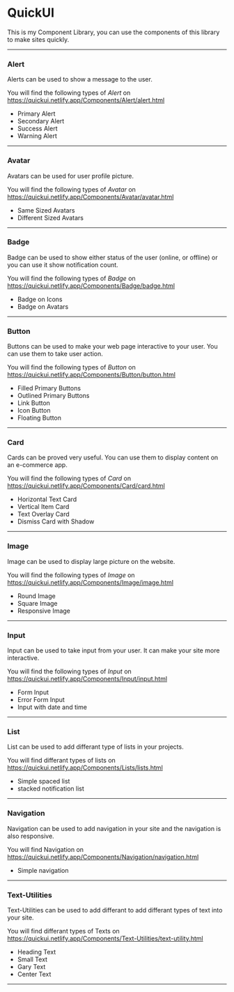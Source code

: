 # QuickUI

 This is my Component Library, you can use the components of this library to make sites quickly.
 
---

### Alert

Alerts can be used to show a message to the user.

You will find the following types of *Alert* on https://quickui.netlify.app/Components/Alert/alert.html

- Primary Alert
- Secondary Alert
- Success Alert
- Warning Alert

---

### Avatar

Avatars can be used for user profile picture.

You will find the following types of *Avatar* on https://quickui.netlify.app/Components/Avatar/avatar.html

- Same Sized Avatars
- Different Sized Avatars

---

### Badge

Badge can be used to show either status of the user (online, or offline) or you can use it show notification count.

You will find the following types of *Badge* on https://quickui.netlify.app/Components/Badge/badge.html

- Badge on Icons
- Badge on Avatars

---

### Button

Buttons can be used to make your web page interactive to your user. You can use them to take user action.

You will find the following types of *Button* on https://quickui.netlify.app/Components/Button/button.html

- Filled Primary Buttons
- Outlined Primary Buttons
- Link Button
- Icon Button
- Floating Button

---

### Card

Cards can be proved very useful. You can use them to display content on an e-commerce app.

You will find the following types of *Card* on https://quickui.netlify.app/Components/Card/card.html

- Horizontal Text Card
- Vertical Item Card
- Text Overlay Card
- Dismiss Card with Shadow

---

### Image

Image can be used to display large picture on the website.

You will find the following types of *Image* on https://quickui.netlify.app/Components/Image/image.html

- Round Image
- Square Image
- Responsive Image

---

### Input

Input can be used to take input from your user. It can make your site more interactive.

You will find the following types of *Input* on https://quickui.netlify.app/Components/Input/input.html

- Form Input
- Error Form Input
- Input with date and time

---

### List

List can be used to add differant type of lists in your projects.

You will find differant types of lists on https://quickui.netlify.app/Components/Lists/lists.html

- Simple spaced list
- stacked notification list

---

### Navigation

Navigation can be used to add navigation in your site and the navigation is also responsive.

You will find Navigation on https://quickui.netlify.app/Components/Navigation/navigation.html

- Simple navigation

---

### Text-Utilities

Text-Utilities can be used to add differant to add differant types of text into your site.

You will find differant types of Texts on https://quickui.netlify.app/Components/Text-Utilities/text-utility.html

- Heading Text
- Small Text 
- Gary Text
- Center Text

---
